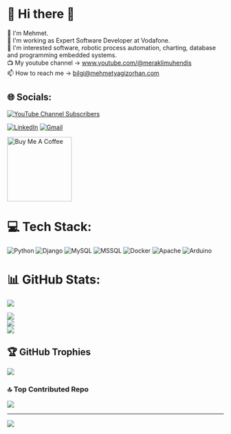 # 💫 Hi there 👋
💬 I'm Mehmet.<br>
🔭 I'm working as Expert Software Developer at Vodafone.<br>
👀 I'm interested software, robotic process automation, charting, database and programming embedded systems.<br>
📺 My youtube channel -> www.youtube.com/@meraklimuhendis<br>
📫 How to reach me -> bilgi@mehmetyagizorhan.com
<br>


## 🌐 Socials:
[![YouTube Channel Subscribers](https://img.shields.io/youtube/channel/subscribers/UCk_O3kkGkbhwtvOCnFR6yLg?logo=youtube&logoColor=red&style=for-the-badge)](https://www.youtube.com/channel/UCk_O3kkGkbhwtvOCnFR6yLg) 

[![LinkedIn](https://img.shields.io/badge/LinkedIn-3670A0.svg?logo=linkedin&logoColor=white)](https://www.linkedin.com/in/mehmetyagizorhan/) [![Gmail](https://img.shields.io/badge/Gmail-%23EE4C2C.svg?logo=Gmail&logoColor=white)](mailto:myagizorhan@gmail.com) 

<a href="https://ko-fi.com/meraklimuhendis" target="_blank"><img src="https://cdn.buymeacoffee.com/buttons/v2/default-red.png" alt="Buy Me A Coffee" width="150" ></a>


# 💻 Tech Stack:
![Python](https://img.shields.io/badge/python-3670A0?style=for-the-badge&logo=python&logoColor=ffdd54) ![Django](https://img.shields.io/badge/django-244336?style=for-the-badge&logo=django&logoColor=white) ![MySQL](https://img.shields.io/badge/mysql-285f86?style=for-the-badge&logo=MySQL&logoColor=white) ![MSSQL](https://img.shields.io/badge/MSSQL-c86a70?style=for-the-badge&logo=microsoft-sql-server&logoColor=white) ![Docker](https://img.shields.io/badge/Docker-4090df?style=for-the-badge&logo=docker&logoColor=white) ![Apache](https://img.shields.io/badge/Apache-512555?style=for-the-badge&logo=Apache&logoColor=white) ![Arduino](https://img.shields.io/badge/-Arduino-00979D?style=for-the-badge&logo=Arduino&logoColor=white)
# 📊 GitHub Stats:

![](https://github-profile-summary-cards.vercel.app/api/cards/profile-details?username=meraklimuhendis&theme=github_dark)

![](https://github-readme-stats.vercel.app/api?username=meraklimuhendis&theme=dark&hide_border=false&include_all_commits=false&count_private=true)<br/>
![](https://github-readme-streak-stats.herokuapp.com/?user=meraklimuhendis&theme=dark&hide_border=false)<br/>
![](https://github-readme-stats.vercel.app/api/top-langs/?username=meraklimuhendis&theme=dark&hide_border=false&include_all_commits=true&count_private=true&layout=compact)

## 🏆 GitHub Trophies
![](https://github-profile-trophy.vercel.app/?username=meraklimuhendis&theme=flat&no-frame=false&no-bg=false&margin-w=4)

### 🔝 Top Contributed Repo
![](https://github-contributor-stats.vercel.app/api?username=meraklimuhendis&limit=5&theme=algolia&combine_all_yearly_contributions=true)

---
[![](https://visitcount.itsvg.in/api?id=meraklimuhendis&icon=0&color=0)](https://visitcount.itsvg.in)
